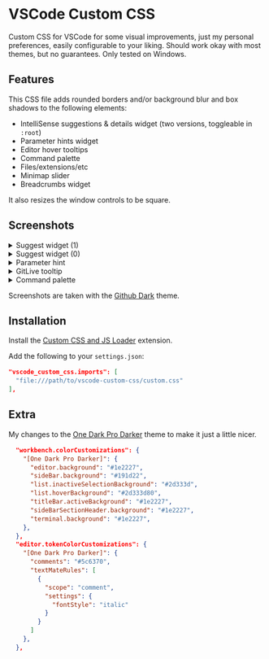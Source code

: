 # VSCode Custom CSS

Custom CSS for VSCode for some visual improvements, just my personal preferences, easily configurable to your liking. Should work okay with most themes, but no guarantees. Only tested on Windows.

## Features

This CSS file adds rounded borders and/or background blur and box shadows to the following elements:

-  IntelliSense suggestions & details widget (two versions, toggleable in `:root`)
-  Parameter hints widget
-  Editor hover tooltips
-  Command palette
-  Files/extensions/etc
-  Minimap slider
-  Breadcrumbs widget

It also resizes the window controls to be square.

## Screenshots

<details>
  <summary>Suggest widget (1)</summary>

![Suggest Widget (1)](/screenshots/suggest-widget-1.png)

</details>

<details>
  <summary>Suggest widget (0)</summary>

![Suggest Widget (0)](/screenshots/suggest-widget-0.png)

</details>

<details>
  <summary>Parameter hint</summary>

![Parameter hint](/screenshots/tooltip.png)

</details>

<details>
  <summary>GitLive tooltip</summary>

![GitLive tooltip](/screenshots/gitlive-tooltip.png)

</details>

<details>
  <summary>Command palette</summary>

![Command palette](/screenshots/command-palette.png)

</details>

Screenshots are taken with the [Github Dark](https://marketplace.visualstudio.com/items?itemName=GitHub.github-vscode-theme) theme.

## Installation

Install the [Custom CSS and JS Loader](https://marketplace.visualstudio.com/items?itemName=be5invis.vscode-custom-css) extension.

Add the following to your `settings.json`:

```json
"vscode_custom_css.imports": [
  "file:///path/to/vscode-custom-css/custom.css"
],
```

## Extra

My changes to the [One Dark Pro Darker](https://marketplace.visualstudio.com/items?itemName=zhuangtongfa.Material-theme) theme to make it just a little nicer.

```json
  "workbench.colorCustomizations": {
    "[One Dark Pro Darker]": {
      "editor.background": "#1e2227",
      "sideBar.background": "#191d22",
      "list.inactiveSelectionBackground": "#2d333d",
      "list.hoverBackground": "#2d333d80",
      "titleBar.activeBackground": "#1e2227",
      "sideBarSectionHeader.background": "#1e2227",
      "terminal.background": "#1e2227",
    },
  },
  "editor.tokenColorCustomizations": {
    "[One Dark Pro Darker]": {
      "comments": "#5c6370",
      "textMateRules": [
        {
          "scope": "comment",
          "settings": {
            "fontStyle": "italic"
          }
        }
      ]
    },
  },
```
